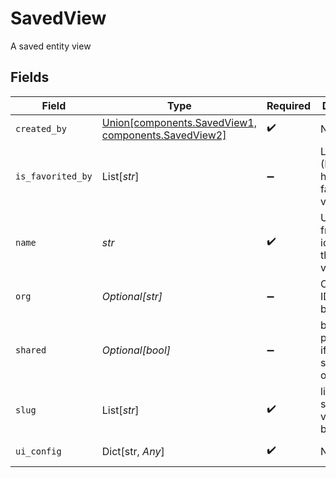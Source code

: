 # SavedView

A saved entity view


## Fields

| Field                                                                                   | Type                                                                                    | Required                                                                                | Description                                                                             | Example                                                                                 |
| --------------------------------------------------------------------------------------- | --------------------------------------------------------------------------------------- | --------------------------------------------------------------------------------------- | --------------------------------------------------------------------------------------- | --------------------------------------------------------------------------------------- |
| `created_by`                                                                            | [Union[components.SavedView1, components.SavedView2]](../../models/shared/createdby.md) | :heavy_check_mark:                                                                      | N/A                                                                                     |                                                                                         |
| `is_favorited_by`                                                                       | List[*str*]                                                                             | :heavy_minus_sign:                                                                      | List of users (IDs) that have favorited the view                                        | 11701                                                                                   |
| `name`                                                                                  | *str*                                                                                   | :heavy_check_mark:                                                                      | User-friendly identifier for the saved view                                             | View listing German                                                                     |
| `org`                                                                                   | *Optional[str]*                                                                         | :heavy_minus_sign:                                                                      | Organisation ID a view belongs to                                                       | 66                                                                                      |
| `shared`                                                                                | *Optional[bool]*                                                                        | :heavy_minus_sign:                                                                      | boolean property for if a view is shared with organisation                              | true                                                                                    |
| `slug`                                                                                  | List[*str*]                                                                             | :heavy_check_mark:                                                                      | list of schemas a view can belong to                                                    |                                                                                         |
| `ui_config`                                                                             | Dict[str, *Any*]                                                                        | :heavy_check_mark:                                                                      | N/A                                                                                     | [object Object]                                                                         |